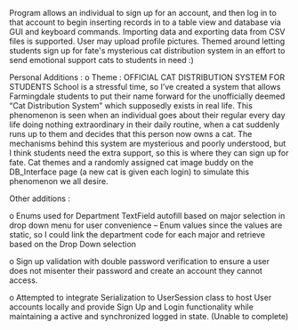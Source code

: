 Program allows an individual to sign up for an account, and then log in to that account to begin inserting records in to a table view and database via GUI and keyboard commands. Importing data and exporting data from CSV files is supported. 
User may upload profile pictures. Themed around letting students sign up for fate's mysterious cat distribution system in an effort to send emotional support cats to students in need :)

Personal Additions :
o	Theme : OFFICIAL CAT DISTRIBUTION SYSTEM FOR STUDENTS
School is a stressful time, so I’ve created a system that allows Farmingdale students to put their name forward for the unofficially deemed “Cat Distribution System” which supposedly exists in real life. 
This phenomenon is seen when an individual goes about their regular every day life doing nothing extraordinary in their daily routine, when a cat suddenly runs up to them and decides that this person now owns a cat. 
The mechanisms behind this system are mysterious and poorly understood, but I think students need the extra support, so this is where they can sign up for fate. 
Cat themes and a randomly assigned cat image buddy on the DB_Interface page (a new cat is given each login) to simulate this phenomenon we all desire.

Other additions :

o	Enums used for Department TextField autofill based on major selection in drop down menu for user convenience – Enum values since the values are static, so I could link the department code for each major and retrieve based on the Drop Down selection

o	Sign up validation with double password verification to ensure a user does not misenter their password and create an account they cannot access.

o	Attempted to integrate Serialization to UserSession class to host User accounts locally and provide Sign Up and Login functionality while maintaining a active and synchronized logged in state. (Unable to complete)
